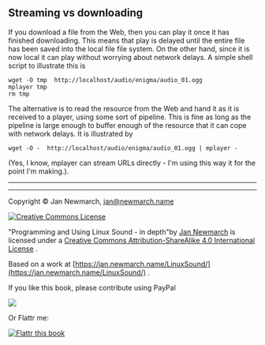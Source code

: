 
##  Streaming vs downloading 


If you download a file from the Web, then you can play it once it has finished
downloading. This means that play is delayed until the entire file has been
saved into the local file file system. On the other hand, since it is now local
it can play without worrying about network delays. A simple shell script to
illustrate this is

```
wget -O tmp  http://localhost/audio/enigma/audio_01.ogg
mplayer tmp
rm tmp
```





The alternative is to read the resource from the Web and hand it as it is
received to a player, using some sort of pipeline. This is fine as long as the
pipeline is large enough to buffer enough of the resource that it can cope
with network delays. It is illustrated by

```
wget -O -  http://localhost/audio/enigma/audio_01.ogg | mplayer -
```


(Yes, I know, mplayer can stream URLs directly - I'm using this way it for the point
I'm making.).

***

***


Copyright © Jan Newmarch, jan@newmarch.name


<a href="http://creativecommons.org/licenses/by-sa/4.0/" rel="license">
<img alt="Creative Commons License" src="https://i.creativecommons.org/l/by-sa/4.0/88x31.png" style="border-width:0"/>
</a>


"Programming and Using Linux Sound - in depth"by [Jan Newmarch](https://jan.newmarch.name) is licensed under a [Creative Commons Attribution-ShareAlike 4.0 International License](http://creativecommons.org/licenses/by-sa/4.0/) .


Based on a work at [https://jan.newmarch.name/LinuxSound/](https://jan.newmarch.name/LinuxSound/) .


If you like this book, please contribute using PayPal


<a href="https://www.paypal.com/cgi-bin/webscr?cmd=_donations&amp;business=jan%40newmarch%2ename&amp;lc=AU&amp;item_name=LinuxSound&amp;currency_code=AUD&amp;bn=PP%2dDonationsBF%3abtn_donateCC_LG%2egif%3aNonHosted">
<img src="https://www.paypalobjects.com/WEBSCR-640-20110401-1/en_AU/i/btn/btn_donateCC_LG.gif"/>
</a>


Or Flattr me:


<a href="https://flattr.com/submit/auto?user_id=jannewmarch&amp;url=http://jan.newmarch.name&amp;title=Linux%20Sound&amp;description=Programming%20and%20Using%20Linu%20Sound&amp;language=en_GB&amp;tags=linux,sound,alsa,pulseaudio,JavaSound,MIDI&amp;category=text">
<img alt="Flattr this book" src="https://api.flattr.com/button/flattr-badge-large.png"/>
</a>
